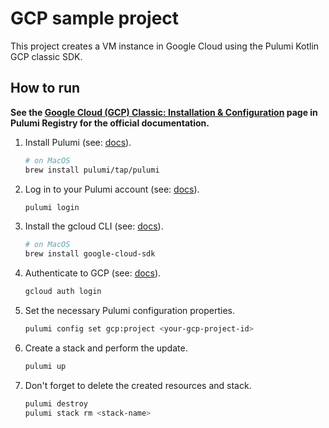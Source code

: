 # GCP sample project

This project creates a VM instance in Google Cloud using the Pulumi Kotlin GCP classic SDK.

## How to run

**See the
[Google Cloud (GCP) Classic: Installation & Configuration](https://www.pulumi.com/registry/packages/gcp/installation-configuration/)
page in Pulumi Registry for the official documentation.**

1. Install Pulumi (see: [docs](https://www.pulumi.com/docs/install/)).
   ```bash
   # on MacOS
   brew install pulumi/tap/pulumi
   ```
2. Log in to your Pulumi account (see: [docs](https://www.pulumi.com/docs/cli/commands/pulumi_login/)).
   ```bash
   pulumi login
   ```
3. Install the gcloud CLI (see: [docs](https://cloud.google.com/sdk/docs/install)).
   ```bash
   # on MacOS
   brew install google-cloud-sdk
   ```
4. Authenticate to GCP
   (see: [docs](https://www.pulumi.com/registry/packages/gcp/installation-configuration/#credentials)).
   ```bash
   gcloud auth login
   ```
5. Set the necessary Pulumi configuration properties.
   ```bash
   pulumi config set gcp:project <your-gcp-project-id>
   ```   
6. Create a stack and perform the update.
   ```bash
   pulumi up
   ```
7. Don't forget to delete the created resources and stack.
   ```bash
   pulumi destroy
   pulumi stack rm <stack-name>
   ```
